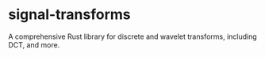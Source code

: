 # signal-transforms
A comprehensive Rust library for discrete and wavelet transforms, including DCT, and more.
